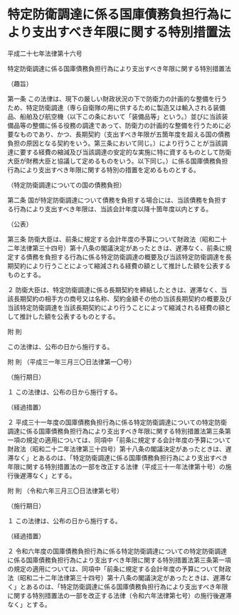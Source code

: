 # 特定防衛調達に係る国庫債務負担行為により支出すべき年限に関する特別措置法

平成二十七年法律第十六号

特定防衛調達に係る国庫債務負担行為により支出すべき年限に関する特別措置法

（趣旨）

第一条 この法律は、現下の厳しい財政状況の下で防衛力の計画的な整備を行うため、特定防衛調達（専ら自衛隊の用に供するために製造又は輸入される装備品、船舶及び航空機（以下この条において「装備品等」という。）並びに当該装備品等の整備に係る役務の調達であって、防衛力の計画的な整備を行うために必要なものであり、かつ、長期契約（支出すべき年限が五箇年度を超える国の債務負担の原因となる契約をいう。第三条において同じ。）により行うことが当該調達に要する経費の縮減及び当該調達の安定的な実施に特に資するものとして防衛大臣が財務大臣と協議して定めるものをいう。以下同じ。）に係る国庫債務負担行為により支出すべき年限に関する特別の措置を定めるものとする。

（特定防衛調達についての国の債務負担）

第二条 国が特定防衛調達について債務を負担する場合には、当該債務を負担する行為により支出すべき年限は、当該会計年度以降十箇年度以内とする。

（公表）

第三条 防衛大臣は、前条に規定する会計年度の予算について財政法（昭和二十二年法律第三十四号）第十八条の閣議決定があったときは、遅滞なく、前条に規定する債務を負担する行為に係る特定防衛調達の概要及び当該特定防衛調達を長期契約により行うことによって縮減される経費の額として推計した額を公表するものとする。

２ 防衛大臣は、特定防衛調達に係る長期契約を締結したときは、遅滞なく、当該長期契約の相手方の商号又は名称、契約金額その他の当該長期契約の概要及び当該特定防衛調達を当該長期契約により行うことによって縮減される経費の額として推計した額を公表するものとする。

附 則

この法律は、公布の日から施行する。

附 則 （平成三一年三月三〇日法律第一〇号）

（施行期日）

１ この法律は、公布の日から施行する。

（経過措置）

２ 平成三十一年度の国庫債務負担行為に係る特定防衛調達についての特定防衛調達に係る国庫債務負担行為により支出すべき年限に関する特別措置法第三条第一項の規定の適用については、同項中「前条に規定する会計年度の予算について財政法（昭和二十二年法律第三十四号）第十八条の閣議決定があったときは、遅滞なく」とあるのは、「特定防衛調達に係る国庫債務負担行為により支出すべき年限に関する特別措置法の一部を改正する法律（平成三十一年法律第十号）の施行後遅滞なく」とする。

附 則 （令和六年三月三〇日法律第七号）

（施行期日）

１ この法律は、公布の日から施行する。

（経過措置）

２ 令和六年度の国庫債務負担行為に係る特定防衛調達についての特定防衛調達に係る国庫債務負担行為により支出すべき年限に関する特別措置法第三条第一項の規定の適用については、同項中「前条に規定する会計年度の予算について財政法（昭和二十二年法律第三十四号）第十八条の閣議決定があったときは、遅滞なく」とあるのは、「特定防衛調達に係る国庫債務負担行為により支出すべき年限に関する特別措置法の一部を改正する法律（令和六年法律第七号）の施行後遅滞なく」とする。
